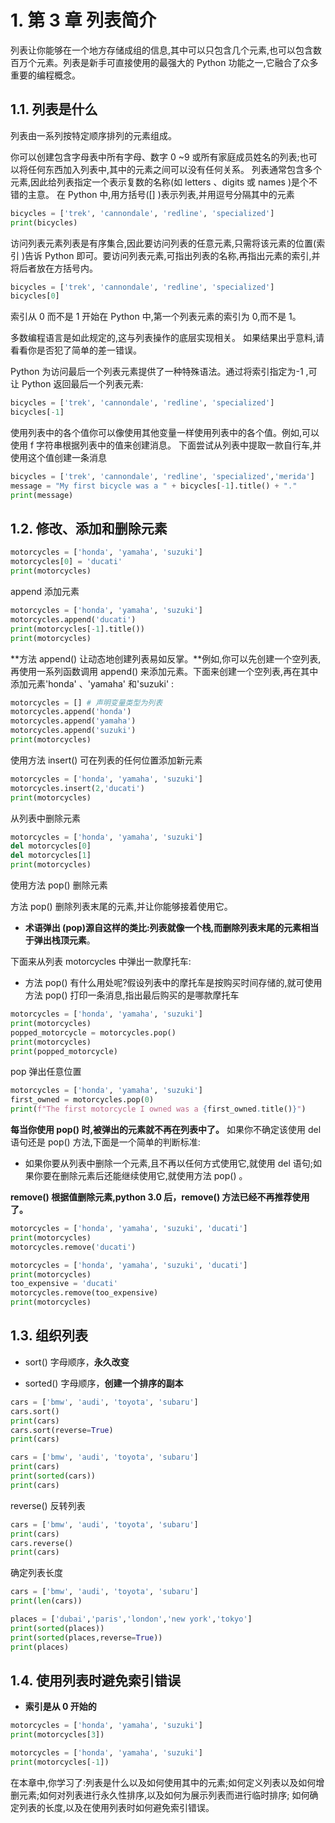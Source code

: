 # 1. 第 3 章 列表简介

列表让你能够在一个地方存储成组的信息,其中可以只包含几个元素,也可以包含数百万个元素。列表是新手可直接使用的最强大的 Python 功能之一,它融合了众多重要的编程概念。

## 1.1. 列表是什么

列表由一系列按特定顺序排列的元素组成。

你可以创建包含字母表中所有字母、数字 0 ~9 或所有家庭成员姓名的列表;也可以将任何东西加入列表中,其中的元素之间可以没有任何关系。
列表通常包含多个元素,因此给列表指定一个表示复数的名称(如 letters 、digits 或 names )是个不错的主意。
在 Python 中,用方括号([] )表示列表,并用逗号分隔其中的元素

```python
bicycles = ['trek', 'cannondale', 'redline', 'specialized']
print(bicycles)
```

访问列表元素列表是有序集合,因此要访问列表的任意元素,只需将该元素的位置(索引 )告诉 Python 即可。要访问列表元素,可指出列表的名称,再指出元素的索引,并将后者放在方括号内。

```python
bicycles = ['trek', 'cannondale', 'redline', 'specialized']
bicycles[0]
```

索引从 0 而不是 1 开始在 Python 中,第一个列表元素的索引为 0,而不是 1。

多数编程语言是如此规定的,这与列表操作的底层实现相关。
如果结果出乎意料,请看看你是否犯了简单的差一错误。

Python 为访问最后一个列表元素提供了一种特殊语法。通过将索引指定为-1 ,可让 Python 返回最后一个列表元素:

```python
bicycles = ['trek', 'cannondale', 'redline', 'specialized']
bicycles[-1]

```

使用列表中的各个值你可以像使用其他变量一样使用列表中的各个值。例如,可以使用 f 字符串根据列表中的值来创建消息。
下面尝试从列表中提取一款自行车,并使用这个值创建一条消息

```python
bicycles = ['trek', 'cannondale', 'redline', 'specialized','merida']
message = "My first bicycle was a " + bicycles[-1].title() + "."
print(message)
```

## 1.2. 修改、添加和删除元素

```python
motorcycles = ['honda', 'yamaha', 'suzuki']
motorcycles[0] = 'ducati'
print(motorcycles)
```

append 添加元素

```python
motorcycles = ['honda', 'yamaha', 'suzuki']
motorcycles.append('ducati')
print(motorcycles[-1].title())
print(motorcycles)
```

**方法 append() 让动态地创建列表易如反掌。**例如,你可以先创建一个空列表,再使用一系列函数调用 append() 来添加元素。下面来创建一个空列表,再在其中添加元素'honda' 、'yamaha' 和'suzuki' :

```python
motorcycles = [] # 声明变量类型为列表
motorcycles.append('honda')
motorcycles.append('yamaha')
motorcycles.append('suzuki')
print(motorcycles)
```

使用方法 insert() 可在列表的任何位置添加新元素

```python
motorcycles = ['honda', 'yamaha', 'suzuki']
motorcycles.insert(2,'ducati')
print(motorcycles)
```

从列表中删除元素

```python
motorcycles = ['honda', 'yamaha', 'suzuki']
del motorcycles[0]
del motorcycles[1]
print(motorcycles)
```

使用方法 pop() 删除元素

方法 pop() 删除列表末尾的元素,并让你能够接着使用它。

- **术语弹出 (pop)源自这样的类比:列表就像一个栈,而删除列表末尾的元素相当于弹出栈顶元素**。

下面来从列表 motorcycles 中弹出一款摩托车:

- 方法 pop() 有什么用处呢?假设列表中的摩托车是按购买时间存储的,就可使用方法 pop() 打印一条消息,指出最后购买的是哪款摩托车

```python
motorcycles = ['honda', 'yamaha', 'suzuki']
print(motorcycles)
popped_motorcycle = motorcycles.pop()
print(motorcycles)
print(popped_motorcycle)
```

pop 弹出任意位置

```python
motorcycles = ['honda', 'yamaha', 'suzuki']
first_owned = motorcycles.pop(0)
print(f"The first motorcycle I owned was a {first_owned.title()}")
```

**每当你使用 pop() 时,被弹出的元素就不再在列表中了。**
如果你不确定该使用 del 语句还是 pop() 方法,下面是一个简单的判断标准:

- 如果你要从列表中删除一个元素,且不再以任何方式使用它,就使用 del 语句;如果你要在删除元素后还能继续使用它,就使用方法 pop() 。

**remove() 根据值删除元素,python 3.0 后，remove() 方法已经不再推荐使用了。**

```python
motorcycles = ['honda', 'yamaha', 'suzuki', 'ducati']
print(motorcycles)
motorcycles.remove('ducati')
```

```python
motorcycles = ['honda', 'yamaha', 'suzuki', 'ducati']
print(motorcycles)
too_expensive = 'ducati'
motorcycles.remove(too_expensive)
print(motorcycles)
```

## 1.3. 组织列表

- sort() 字母顺序，**永久改变**

- sorted() 字母顺序，**创建一个排序的副本**

```python
cars = ['bmw', 'audi', 'toyota', 'subaru']
cars.sort()
print(cars)
cars.sort(reverse=True)
print(cars)
```

```python
cars = ['bmw', 'audi', 'toyota', 'subaru']
print(cars)
print(sorted(cars))
print(cars)
```

reverse() 反转列表

```python
cars = ['bmw', 'audi', 'toyota', 'subaru']
print(cars)
cars.reverse()
print(cars)
```

确定列表长度

```python
cars = ['bmw', 'audi', 'toyota', 'subaru']
print(len(cars))
```

```python
places = ['dubai','paris','london','new york','tokyo']
print(sorted(places))
print(sorted(places,reverse=True))
print(places)
```

## 1.4. 使用列表时避免索引错误

- **索引是从 0 开始的**

```python
motorcycles = ['honda', 'yamaha', 'suzuki']
print(motorcycles[3])
```

```python
motorcycles = ['honda', 'yamaha', 'suzuki']
print(motorcycles[-1])
```

在本章中,你学习了:列表是什么以及如何使用其中的元素;如何定义列表以及如何增删元素;如何对列表进行永久性排序,以及如何为展示列表而进行临时排序; 如何确定列表的长度,以及在使用列表时如何避免索引错误。
